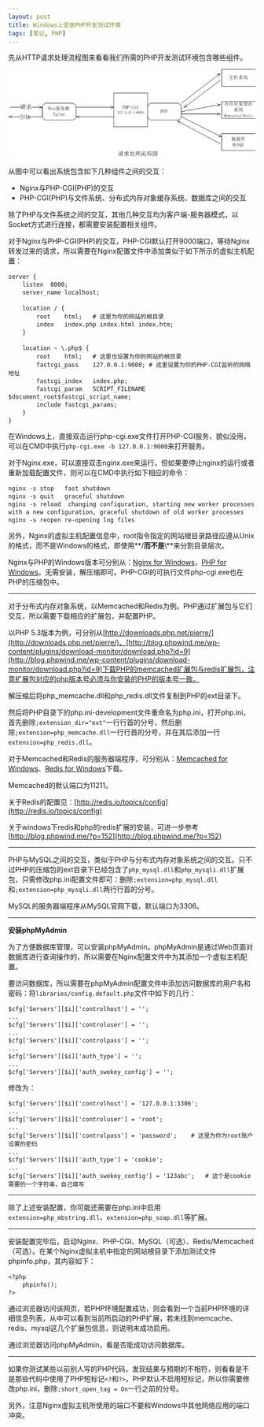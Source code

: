 ```yaml
---
layout: post
title: Windows上安装PHP开发测试环境
tags: [笔记, PHP]
---
```


先从HTTP请求处理流程图来看看我们所需的PHP开发测试环境包含哪些组件。

<img src="/assets/pics/php-development-env.jpg" alt="PHP开发测试环境">

从图中可以看出系统包含如下几种组件之间的交互：

- Nginx与PHP-CGI(PHP)的交互
- PHP-CGI(PHP)与文件系统、分布式内存对象缓存系统、数据库之间的交互

除了PHP与文件系统之间的交互，其他几种交互均为客户端-服务器模式，以Socket方式进行连接，都需要安装配置相关组件。

对于Nginx与PHP-CGI(PHP)的交互，PHP-CGI默认打开9000端口，等待Nginx转发过来的请求，所以需要在Nginx配置文件中添加类似于如下所示的虚拟主机配置：

    server {
        listen  8000;
        server_name localhost;

        location / {
            root    html;   # 这里为你的网站的根目录
            index   index.php index.html index.htm;
        }

        location ~ \.php$ {
            root    html;   # 这里也设置为你的网站的根目录
            fastcgi_pass    127.0.0.1:9000; # 这里设置为你的PHP-CGI监听的网络地址
            fastcgi_index   index.php;
            fastcgi_param   SCRIPT_FILENAME $document_root$fastcgi_script_name;
            include fastcgi_params;
        }
    }

在Windows上，直接双击运行php-cgi.exe文件打开PHP-CGI服务，貌似没用，可以在CMD中执行`php-cgi.exe -b 127.0.0.1:9000`来打开服务。

对于Nginx.exe，可以直接双击nginx.exe来运行，但如果要停止nginx的运行或者重新加载配置文件，则可以在CMD中执行如下相应的命令：

    nginx -s stop	fast shutdown
    nginx -s quit	graceful shutdown
    nginx -s reload	 changing configuration, starting new worker processes with a new configuration, graceful shutdown of old worker processes
    nginx -s reopen	re-opening log files

另外，Nginx的虚拟主机配置信息中，root指令指定的网站根目录路径应遵从Unix的格式，而不是Windows的格式，即使用**/**而不是**\\**来分割目录层次。

Nginx与PHP的Windows版本可分别从：[Nginx for Windows](http://nginx.org/en/download.html)，[PHP for Windows](http://windows.php.net/download/)。无需安装，解压缩即可。PHP-CGI的可执行文件php-cgi.exe也在PHP的压缩包中。

---

对于分布式内存对象系统，以Memcached和Redis为例。PHP通过扩展包与它们交互，所以需要下载相应的扩展包，并配置PHP。

以PHP 5.3版本为例，可分别从[http://downloads.php.net/pierre/](http://downloads.php.net/pierre/)、[http://blog.phpwind.me/wp-content/plugins/download-monitor/download.php?id=9](http://blog.phpwind.me/wp-content/plugins/download-monitor/download.php?id=9)下载PHP的memcached扩展包与redis扩展包，注意扩展包对应的php版本号必须与你安装的PHP的版本号一致。

解压缩后将php_memcache.dll和php_redis.dll文件复制到PHP的ext目录下。

然后将PHP目录下的php.ini-development文件重命名为php.ini，打开php.ini，首先删除`;extension_dir="ext"`一行行首的分号，然后删除`;extension=php_memcache.dll`一行行首的分号，并在其后添加一行`extension=php_redis.dll`。

对于Memcached和Redis的服务器端程序，可分别从：[Memcached for Windows](http://downloads.northscale.com/memcached-win32-1.4.4-14.zip)、[Redis for Windows](https://github.com/dmajkic/redis/downloads)下载。

Memcached的默认端口为11211。

关于Redis的配置见：[http://redis.io/topics/config](http://redis.io/topics/config)

关于windows下redis和php的redis扩展的安装，可进一步参考[http://blog.phpwind.me/?p=152](http://blog.phpwind.me/?p=152)

---

PHP与MySQL之间的交互，类似于PHP与分布式内存对象系统之间的交互。只不过PHP的压缩包的ext目录下已经包含了`php_mysql.dll`和`php_mysqli.dll`扩展包，只需修改php.ini配置文件即可：删除`;extension=php_mysql.dll`和`;extension=php_mysqli.dll`两行行首的分号。

MySQL的服务器端程序从MySQL官网下载，默认端口为3306。

---

**安装phpMyAdmin**

为了方便数据库管理，可以安装phpMyAdmin。phpMyAdmin是通过Web页面对数据库进行查询操作的，所以需要在Nginx配置文件中为其添加一个虚拟主机配置。

要访问数据库，所以需要在phpMyAdmin配置文件中添加访问数据库的用户名和密码：将`libraries/config.default.php`文件中如下的几行：

    $cfg['Servers'][$i]['controlhost'] = '';
    ...
    $cfg['Servers'][$i]['controluser'] = '';
    ...
    $cfg['Servers'][$i]['controlpass'] = '';
    ...
    $cfg['Servers'][$i]['auth_type'] = '';
    ...
    $cfg['Servers'][$i]['auth_swekey_config'] = '';

修改为：
 
    $cfg['Servers'][$i]['controlhost'] = '127.0.0.1:3306';
    ...
    $cfg['Servers'][$i]['controluser'] = 'root';
    ...
    $cfg['Servers'][$i]['controlpass'] = 'password';    # 这里为你为root账户设置的密码
    ...
    $cfg['Servers'][$i]['auth_type'] = 'cookie';
    ...
    $cfg['Servers'][$i]['auth_swekey_config'] = '123abc';   # 这个是cookie需要的一个字符串，自己填写

---

除了上述安装配置，你可能还需要在php.ini中启用`extension=php_mbstring.dll`、`extension=php_soap.dll`等扩展。

---

安装配置完毕后，启动Nginx、PHP-CGI、MySQL（可选）、Redis/Memcached（可选）。在某个Nginx虚拟主机中指定的网站根目录下添加测试文件phpinfo.php，其内容如下：

    <?php
        phpinfo();
    ?>

通过浏览器访问该网页，若PHP环境配置成功，则会看到一个当前PHP环境的详细信息列表，从中可以看到当前所启动的PHP扩展，若未找到memcache、redis、mysql这几个扩展包信息，则说明未成功启用。

通过浏览器访问phpMyAdmin，看是否能成功访问数据库。

---

如果你测试某些以前别人写的PHP代码，发现结果与预期的不相符，则看看是不是那些代码中使用了PHP短标记`<?`和`?>`。PHP默认不启用短标记，所以你需要修改php.ini，删除`;short_open_tag = On`一行之前的分号。

另外，注意Nginx虚拟主机所使用的端口不要和Windows中其他网络应用的端口冲突。
